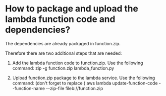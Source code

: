 # How to package and upload the lambda function code and dependencies?

The dependencies are already packaged in function.zip.

Therefore there are two additional steps that are needed:

1. Add the lambda function code to function.zip. Use the following command:
   zip -g function.zip lambda_function.py
   
2. Upload function.zip package to the lambda service. Use the following command: (don't forget to replace <your-function-name>)
   aws lambda update-function-code --function-name <your-function-name> --zip-file fileb://function.zip
